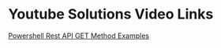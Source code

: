 # Youtube Solutions Video Links
<a href = "https://www.youtube.com/watch?v=-NVh5cVOeO4&t=1s" /> Powershell Rest API GET Method Examples